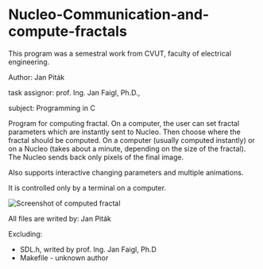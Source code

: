 # Nucleo-Communication-and-compute-fractals

This program was a semestral work from CVUT, faculty of electrical engineering.

Author: Jan Piták

task assignor: prof. Ing. Jan Faigl, Ph.D., 

subject: Programming in C



Program for computing fractal.
On a computer, the user can set fractal parameters which are instantly sent to Nucleo. 
Then choose where the fractal should be computed. On a computer (usually computed instantly) or on a Nucleo (takes about a minute, depending on the size of the fractal).
The Nucleo sends back only pixels of the final image.

Also supports interactive changing parameters and multiple animations. 

It is controlled only by a terminal on a computer. 


![Screenshot of computed fractal](https://user-images.githubusercontent.com/101328281/158256699-c5e2a47e-64dc-4f7b-a7bb-b5f30e46b7bb.png)

All files are writed by: Jan Piták

Excluding: 
- SDL.h, writed by prof. Ing. Jan Faigl, Ph.D
- Makefile - unknown author
           
